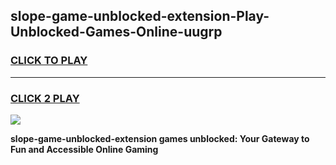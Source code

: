 
## slope-game-unblocked-extension-Play-Unblocked-Games-Online-uugrp
<h3>
<a href="https://premium76.site?title=slope-game-unblocked-extension&ref=24A">CLICK TO PLAY</a></h3>
<hr>

<h3>
<a href="https://premium76.site?title=slope-game-unblocked-extension&ref=24A">CLICK 2 PLAY</a>
  
</h3>

<a href="https://premium76.site?title=slope-game-unblocked-extension&ref=24A"><img src="https://clearcache.store/games.png"></a>


**slope-game-unblocked-extension games unblocked: Your Gateway to Fun and Accessible Online Gaming**
